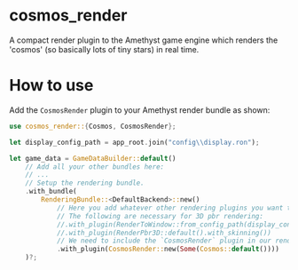 # cosmos_render
A compact render plugin to the Amethyst game engine which renders the 'cosmos' (so basically lots of tiny stars) in real time.

# How to use
Add the `CosmosRender` plugin to your Amethyst render bundle as shown:
```rust
use cosmos_render::{Cosmos, CosmosRender};

let display_config_path = app_root.join("config\\display.ron");

let game_data = GameDataBuilder::default()
    // Add all your other bundles here:
    // ...
    // Setup the rendering bundle.
    .with_bundle(
        RenderingBundle::<DefaultBackend>::new()
            // Here you add whatever other rendering plugins you want to use.
            // The following are necessary for 3D pbr rendering:
            //.with_plugin(RenderToWindow::from_config_path(display_config_path).with_clear([0.0, 0.0, 0.0, 0.0]))
            //.with_plugin(RenderPbr3D::default().with_skinning())
            // We need to include the `CosmosRender` plugin in our rendering bundle.
            .with_plugin(CosmosRender::new(Some(Cosmos::default())))
    )?;
```
